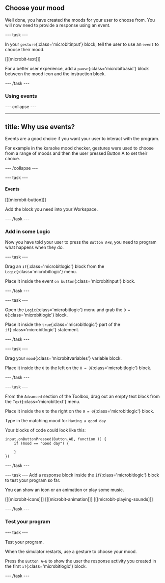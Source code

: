 ## Choose your mood

Well done, you have created the moods for your user to choose from.
You will now need to provide a response using an event. 

--- task ---

In your `gesture`{:class='microbitinput'} block, tell the user to use an `event` to choose their mood.

[[[microbit-text]]]

For a better user experience, add a `pause`{:class='microbitbasic'} block between the mood icon and the instruction block.

--- /task ---

### Using events

--- collapse ---

---
title: Why use events?
---

Events are a good choice if you want your user to interact with the program. 

For example in the karaoke mood checker, gestures were used to choose from a range of moods and then the user pressed Button A to set their choice.

--- /collapse ---


--- task ---


#### Events

[[[microbit-button]]]

Add the block you need into your Workspace.

--- /task ---

### Add in some Logic

Now you have told your user to press the `Button A+B`, you need to program what happens when they do.

--- task ---

Drag an `if`{:class='microbitlogic'} block from the `Logic`{:class='microbitlogic'} menu. 

Place it inside the event `on button`{:class='microbitinput'} block.

--- /task ---

--- task ---

Open the `Logic`{:class='microbitlogic'} menu and grab the `0 = 0`{:class='microbitlogic'} block. 

Place it inside the `true`{:class='microbitlogic'} part of the `if`{:class='microbitlogic'} statement.

--- /task ---

--- task ---

Drag your `mood`{:class='microbitvariables'} variable block.

Place it inside the `0` to the left on the `0 = 0`{:class='microbitlogic'} block.

--- /task ---

--- task ---

From the `Advanced` section of the Toolbox, drag out an empty text block from the `Text`{:class='microbittext'} menu.

Place it inside the `0` to the right on the `0 = 0`{:class='microbitlogic'} block.

Type in the matching mood for `Having a good day`

Your blocks of code could look like this:

```microbit
input.onButtonPressed(Button.AB, function () {
    if (mood == "Good day") {
    	
    }
})
```

--- /task ---

--- task ---
Add a response block inside the `if`{:class='microbitlogic'} block to test your program so far.

You can show an icon or an animation or play some music.

[[[microbit-icons]]]
[[[microbit-animation]]]
[[[microbit-playing-sounds]]]

--- /task ---

### Test your program

--- task ---

Test your program. 

When the simulator restarts, use a gesture to choose your mood.

Press the `Button A+B` to show the user the response activity you created in the first `if`{:class='microbitlogic'} block.

--- /task ---
